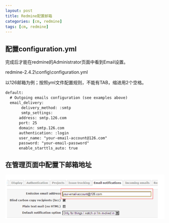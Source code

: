 ```yaml
---
layout: post
title: Redmine配置邮箱
categories: [cm, redmine]
tags: [cm, redmine]
---
```


## 配置configuration.yml

完成后才能在redmine的Administrator页面中看到Email设置。
 
redmine-2.4.2\config\configuration.yml

以126邮箱为例；按照yml文件配置规则，不能有TAB，缩进用2个空格。

```
default:
  # Outgoing emails configuration (see examples above)
  email_delivery:
       delivery_method: :smtp
       smtp_settings:
      address: smtp.126.com
      port: 25
      domain: smtp.126.com
      authentication: :login
      user_name: "your-email-account@126.com"
      password: "your-email-password"
      enable_starttls_auto: true
```

## 在管理页面中配置下邮箱地址

![](/images/cm/redmine/config_mail_on_redmine_webpage.png)
 
 